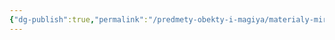 ```yaml
---
{"dg-publish":true,"permalink":"/predmety-obekty-i-magiya/materialy-mira/holodnaya-stal/","dgPassFrontmatter":true}
---
```


